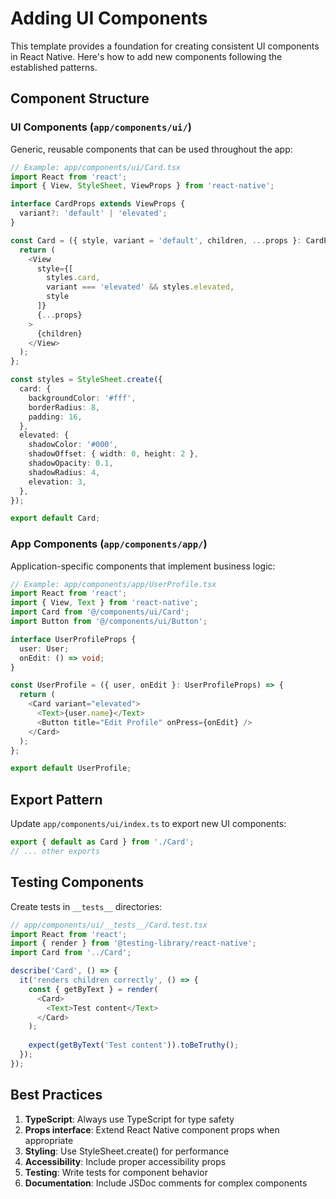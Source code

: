 # Adding UI Components

This template provides a foundation for creating consistent UI components in React Native. Here's how to add new components following the established patterns.

## Component Structure

### UI Components (`app/components/ui/`)
Generic, reusable components that can be used throughout the app:

```typescript
// Example: app/components/ui/Card.tsx
import React from 'react';
import { View, StyleSheet, ViewProps } from 'react-native';

interface CardProps extends ViewProps {
  variant?: 'default' | 'elevated';
}

const Card = ({ style, variant = 'default', children, ...props }: CardProps) => {
  return (
    <View 
      style={[
        styles.card,
        variant === 'elevated' && styles.elevated,
        style
      ]} 
      {...props}
    >
      {children}
    </View>
  );
};

const styles = StyleSheet.create({
  card: {
    backgroundColor: '#fff',
    borderRadius: 8,
    padding: 16,
  },
  elevated: {
    shadowColor: '#000',
    shadowOffset: { width: 0, height: 2 },
    shadowOpacity: 0.1,
    shadowRadius: 4,
    elevation: 3,
  },
});

export default Card;
```

### App Components (`app/components/app/`)
Application-specific components that implement business logic:

```typescript
// Example: app/components/app/UserProfile.tsx
import React from 'react';
import { View, Text } from 'react-native';
import Card from '@/components/ui/Card';
import Button from '@/components/ui/Button';

interface UserProfileProps {
  user: User;
  onEdit: () => void;
}

const UserProfile = ({ user, onEdit }: UserProfileProps) => {
  return (
    <Card variant="elevated">
      <Text>{user.name}</Text>
      <Button title="Edit Profile" onPress={onEdit} />
    </Card>
  );
};

export default UserProfile;
```

## Export Pattern

Update `app/components/ui/index.ts` to export new UI components:

```typescript
export { default as Card } from './Card';
// ... other exports
```

## Testing Components

Create tests in `__tests__` directories:

```typescript
// app/components/ui/__tests__/Card.test.tsx
import React from 'react';
import { render } from '@testing-library/react-native';
import Card from '../Card';

describe('Card', () => {
  it('renders children correctly', () => {
    const { getByText } = render(
      <Card>
        <Text>Test content</Text>
      </Card>
    );
    
    expect(getByText('Test content')).toBeTruthy();
  });
});
```

## Best Practices

1. **TypeScript**: Always use TypeScript for type safety
2. **Props interface**: Extend React Native component props when appropriate
3. **Styling**: Use StyleSheet.create() for performance
4. **Accessibility**: Include proper accessibility props
5. **Testing**: Write tests for component behavior
6. **Documentation**: Include JSDoc comments for complex components